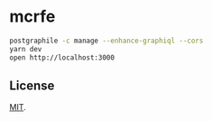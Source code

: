 # mcrfe

```bash
postgraphile -c manage --enhance-graphiql --cors
yarn dev
open http://localhost:3000
```

## License

[MIT](LICENSE.txt).
